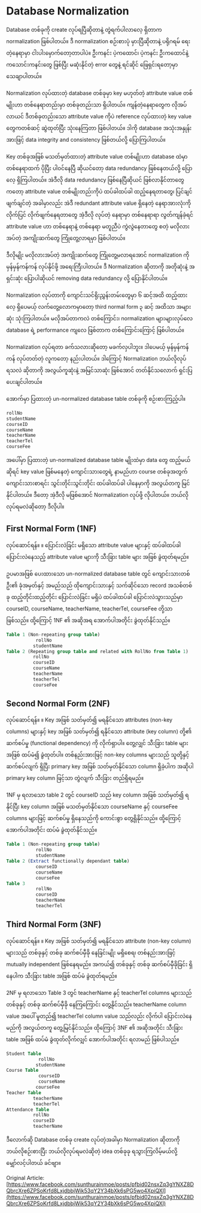 # Database Normalization

Database တစ်ခုကို create လုပ်ရပြီဆိုတာနဲ့ တွဲရက်ပါလာလေ့ ရှိတာက normalization ဖြစ်ပါတယ်။ ဒီ normalization စဉ်းစားပုံ မှားပြီဆိုတာနဲ့ ပရိုဂရမ် ရေးတဲ့နေရာမှာ ငါးပါးမှောက်တော့တာပါပဲ။ ဦးကနင်း ပဲ့ကထောင်၊ ပဲ့ကနင်း ဦးကထောင်နဲ့ ကသောင်းကနင်းတွေ ဖြစ်ပြီး မဆုံးနိုင်တဲ့ error တွေနဲ့ ရင်ဆိုင် ဖြေရှင်းရတော့မှာ သေချာပါတယ်။

Normalization လုပ်ထားတဲ့ database တစ်ခုမှာ key မဟုတ်တဲ့ attribute value တစ်မျိုးဟာ တစ်နေရာတည်းမှာ တစ်ခုတည်းသာ ရှိပါတယ်။ ကျန်တဲ့နေရာတွေက လိုအပ်လာယင် ဒီတစ်ခုတည်းသော attribute value ကိုပဲ reference လုပ်ထားတဲ့ key value တွေကတစ်ဆင့် ဆွဲထုတ်ပြီး သုံးနေကြတာ ဖြစ်ပါတယ်။ ဒါကို database အသုံးအနှုန်းအားဖြင့် data integrity and consistency ဖြစ်တယ်လို့ ပြောကြပါတယ်။

Key တစ်ခုအဖြစ် မသတ်မှတ်ထားတဲ့ attribute value တစ်မျိုးဟာ database ထဲမှာ တစ်နေရာထက် ပိုပြီး ပါဝင်နေပြီ ဆိုယင်တော့ data redundancy ဖြစ်နေတယ်လို့ ပြောလေ့ ရှိကြပါတယ်။ အဲဒီလို data redundancy ဖြစ်နေပြီဆိုယင် ဖြစ်လာနိုင်တာတွေကတော့ attribute value တစ်မျိုးတည်းကိုပဲ ထပ်ခါထပ်ခါ ထည့်နေရတာတွေ၊ ပြင်ချင် ဖျက်ချင်တဲ့ အခါမှာလည်း အဲဒီ redundant attribute value ရှိနေတဲ့ နေရာအားလုံးကို လိုက်ပြင် လိုက်ဖျက်နေရတာတွေ အဲ့ဒီလို လုပ်တဲ့ နေရာမှာ တစ်နေရာရာ လွတ်ကျန်ခဲ့ရင် attribute value ဟာ တစ်နေရာနဲ့ တစ်နေရာ မတူညီပဲ ကွဲလွဲနေတာတွေ စတဲ့ မလိုလားအပ်တဲ့ အကျိုးဆက်တွေ ကြုံတွေ့လာရမှာ ဖြစ်ပါတယ်။

ဒီလိုမျိုး မလိုလားအပ်တဲ့ အကျိုးဆက်တွေ ကြုံတွေ့မလာရအောင် normalization ကို မှန်မှန်ကန်ကန် လုပ်နိုင်ဖို့ အရေးကြီးပါတယ်။ ဒီ Normalization ဆိုတာကို အတိုဆုံးနဲ့ အရှင်းဆုံး ပြောပါဆိုယင် removing data redundancy လို့ ပြောနိုင်ပါတယ်။

Normalization လုပ်တာကို ကျောင်းသင်ရိုးညွှန်းတမ်းတွေမှာ ၆ ဆင့်အထိ ထည့်ထားလေ့ ရှိပေမယ့် လက်တွေ့လောကမှာတော့ third normal form ၃ ဆင့် အထိသာ အများဆုံး သုံးကြပါတယ်။ မလိုအပ်တာကလဲ တစ်ကြောင်း၊ normalization များများလုပ်လေ database ရဲ့ performance ကျလေ ဖြစ်တာက တစ်ကြောင်းကြောင့် ဖြစ်ပါတယ်။

Normalization လုပ်ရတာ ခက်သလားဆိုတော့ မခက်လှပါဘူး။ ဒါပေမယ့် မှန်မှန်ကန်ကန် လုပ်တတ်တဲ့ လူကတော့ နည်းပါတယ်။ ဒါကြောင့် Normalization ဘယ်လိုလုပ်ရသလဲ ဆိုတာကို အလွယ်ကူဆုံးနဲ့ အမြင်သာဆုံး ဖြစ်အောင် တတ်နိုင်သလောက် ရှင်းပြပေးချင်ပါတယ်။

အောက်မှာ ပြထားတဲ့ un-normalized database table တစ်ခုကို စဉ်းစားကြည့်ပါ။

```sql
rollNo
studentName
courseID
courseName
teacherName
teacherTel
courseFee
```

အပေါ်မှာ ပြထားတဲ့ un-normalized database table မျိုးထဲမှာ data တွေ ထည့်မယ်ဆိုရင် key value ဖြစ်မနေတဲ့ ကျောင်းသားတွေရဲ့ နာမည်ဟာ course တစ်ခုအတွက် ကျောင်းသားစာရင်း သွင်းတိုင်းသွင်းတိုင်း ထပ်ခါထပ်ခါ ပါနေမှာကို အလွယ်တကူ မြင်နိုင်ပါတယ်။ ဒီတော့ အဲ့ဒီလို မဖြစ်အောင် Normalization လုပ်ဖို့ လိုပါတယ်။ ဘယ်လိုလုပ်ရမလဲဆိုတော့ ဒီလိုပါ။

## First Normal Form (1NF)

လုပ်ဆောင်ရန်။     ။ ပြောင်းလဲခြင်း မရှိသော attribute value များနှင့် ထပ်ခါထပ်ခါ  ပြောင်းလဲနေသည့် attribute value များကို သီးခြား table များ အဖြစ် ခွဲထုတ်ရမည်။

ဥပမာအဖြစ် ပေးထားသော un-normalized database table တွင် ကျောင်းသားတစ်ဦး၏ ခုံအမှတ်နှင့် အမည်သည် ထိုကျောင်းသားနှင့် သက်ဆိုင်သော record အသစ်တစ်ခု ထည့်တိုင်းထည့်တိုင်း ပြောင်းလဲခြင်း မရှိပဲ ထပ်ခါထပ်ခါ ပြောင်းလဲသွားသည်မှာ courseID, courseName, teacherName, teacherTel, courseFee တို့သာ ဖြစ်သည်။
ထို့ကြောင့် 1NF ၏ အဆိုအရ အောက်ပါအတိုင်း ခွဲထုတ်နိုင်သည်။

```sql
Table 1 (Non-repeating group table)
           rollNo
          studentName
Table 2 (Repeating group table and related with RollNo from Table 1)
          rollNo
          courseID
          courseName
          teacherName
          teacherTel
          courseFee
```

## Second Normal Form (2NF)

လုပ်ဆောင်ရန်။     ။ Key အဖြစ် သတ်မှတ်၍ မရနိုင်သော attributes (non-key columns) များနှင့် key အဖြစ် သတ်မှတ်၍ ရနိုင်သော attribute (key column) တို့၏ ဆက်စပ်မှု (functional dependency) ကို လိုက်ရှာပါ။ တွေ့လျှင် သီးခြား table များအဖြစ် ထပ်မံ၍ ခွဲထုတ်ပါ။ တစ်နည်းအားဖြင့် non-key columns များသည် သူတို့နှင့် ဆက်စပ်လျက် ရှိပြီး primary key အဖြစ် သတ်မှတ်နိုင်သော column ရှိခဲ့ပါက အဆိုပါ primary key column ဖြင့်သာ တွဲလျက် သီးခြား တည်ရှိရမည်။

1NF မှ ရလာသော table 2 တွင် courseID သည် key column အဖြစ် သတ်မှတ်၍ ရနိုင်ပြီး key column အဖြစ် မသတ်မှတ်နိုင်သော courseName နှင့် courseFee columns များဖြင့် ဆက်စပ်မှု ရှိနေသည်ကို ကောင်းစွာ တွေ့ရှိနိုင်သည်။ ထို့ကြောင့် အောက်ပါအတိုင်း ထပ်မံ ခွဲထုတ်နိုင်သည်။

```sql
Table 1 (Non-repeating group table)
           rollNo
           studentName
Table 2 (Extract functionally dependant table)
           courseID
           courseName
           courseFee
Table 3
           rollNo
           courseID
           teacherName
           teacherTel
```

## Third Normal Form (3NF)

လုပ်ဆောင်ရန်။     ။ Key အဖြစ် သတ်မှတ်၍ မရနိုင်သော attribute (non-key column) များသည် တစ်ခုနှင့် တစ်ခု ဆက်စပ်မှီခို နေခြင်းမျိုး မရှိစေရ၊ တစ်နည်းအားဖြင့် mutually independent ဖြစ်နေရမည်။ အကယ်၍ တစ်ခုနှင့် တစ်ခု ဆက်စပ်မှီခိုခြင်း ရှိနေပါက သီးခြား table အဖြစ် ထပ်မံ ခွဲထုတ်ရမည်။

2NF မှ ရလာသော Table 3 တွင် teacherName နှင့် teacherTel columns များသည် တစ်ခုနှင့် တစ်ခု ဆက်စပ်မှီခို နေကြကြောင်း တွေ့နိုင်သည်။ teacherName column value အပေါ် မူတည်၍ teacherTel column value သည်လည်း လိုက်ပါ ပြောင်းလဲနေမည်ကို အလွယ်တကူ တွေ့မြင်နိုင်သည်။
ထိုကြောင့် 3NF ၏ အဆိုအတိုင်း သီးခြား table အဖြစ် ထပ်မံ ခွဲထုတ်လိုက်လျှင် အောက်ပါအတိုင်း ရလာမည် ဖြစ်ပါသည်။

```sql
Student Table
            rollNo
           studentName
Course Table
            courseID
            courseName
           courseFee
Teacher Table
          teacherName
          teacherTel
Attendance Table
          rollNo
          courseID
          teacherName
```

ဒီလောက်ဆို Database တစ်ခု create လုပ်တဲ့အခါမှာ Normalization ဆိုတာကို ဘယ်လိုစဉ်းစားပြီး ဘယ်လိုလုပ်ရမလဲဆိုတဲ့ idea တစ်ခုခု ရသွားကြလိမ့်မယ်လို့ မျှော်လင့်ပါတယ် ခင်ဗျာ။

Original Article: [https://www.facebook.com/sunthurainmoe/posts/pfbid02nsxZq3gYNXZ8DQbrcXre6ZPSoKrfd8LxjdbbjWik53qY2Y34bXk6sPG5wo4XpiQXl](https://www.facebook.com/sunthurainmoe/posts/pfbid02nsxZq3gYNXZ8DQbrcXre6ZPSoKrfd8LxjdbbjWik53qY2Y34bXk6sPG5wo4XpiQXl)
